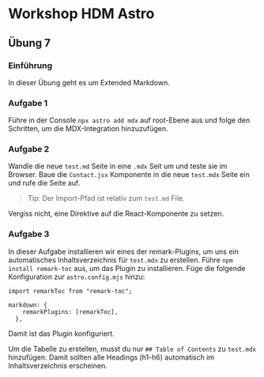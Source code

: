# Workshop HDM Astro

## Übung 7

### Einführung

In dieser Übung geht es um Extended Markdown.

### Aufgabe 1

Führe in der Console `npx astro add mdx` auf root-Ebene aus und folge den Schritten, um die MDX-Integration hinzuzufügen.

### Aufgabe 2

Wandle die neue `test.md` Seite in eine `.mdx` Seit um und teste sie im Browser.
Baue die `Contact.jsx` Komponente in die neue `test.mdx` Seite ein und rufe die Seite auf.

> Tip: Der Import-Pfad ist relativ zum `test.md` File.

Vergiss nicht, eine Direktive auf die React-Komponente zu setzen.

### Aufgabe 3

In dieser Aufgabe installieren wir eines der remark-Plugins, um uns ein automatisches Inhaltsverzeichnis für `test.mdx` zu erstellen.
Führe `npm install remark-toc` aus, um das Plugin zu installieren.
Füge die folgende Konfiguration zur `astro.config.mjs` hinzu:

```
import remarkToc from "remark-toc";

markdown: {
    remarkPlugins: [remarkToc],
  },
```

Damit ist das Plugin konfiguriert.

Um die Tabelle zu erstellen, musst du nur `## Table of Contents` zu `test.mdx` hinzufügen.
Damit sollten alle Headings (h1-h6) automatisch im Inhaltsverzeichnis erscheinen.
